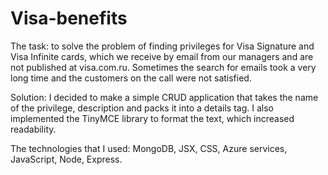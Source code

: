 # Visa-benefits

The task: to solve the problem of finding privileges for Visa Signature and Visa Infinite cards, which we receive by email from our managers and are not published at visa.com.ru. Sometimes the search for emails took a very long time and the customers on the call were not satisfied.

Solution: I decided to make a simple CRUD application that takes the name of the privilege, description and packs it into a details tag.  I also implemented the TinyMCE library to format the text, which increased readability. 

The technologies that I used: MongoDB, JSX, CSS, Azure services, JavaScript, Node, Express. 


